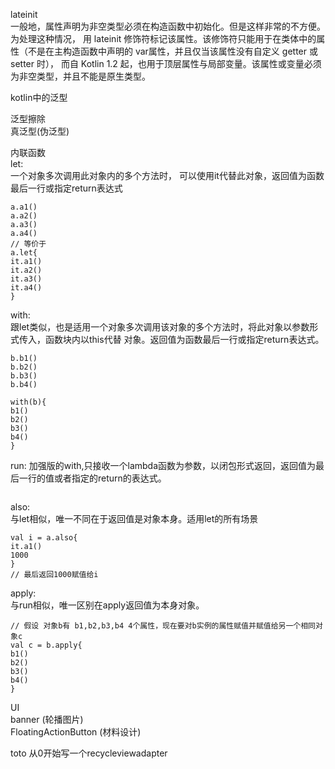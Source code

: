 lateinit  
一般地，属性声明为非空类型必须在构造函数中初始化。但是这样非常的不方便。为处理这种情况，
用 lateinit 修饰符标记该属性。该修饰符只能用于在类体中的属性（不是在主构造函数中声明的 var属性，并且仅当该属性没有自定义 getter 或 setter 时），
而自 Kotlin 1.2 起，也用于顶层属性与局部变量。该属性或变量必须为非空类型，并且不能是原生类型。   

kotlin中的泛型          

泛型擦除  
真泛型(伪泛型)  

内联函数  
let:  
一个对象多次调用此对象内的多个方法时，
可以使用it代替此对象，返回值为函数最后一行或指定return表达式       
```
a.a1()
a.a2()
a.a3()
a.a4()
// 等价于
a.let{
it.a1()
it.a2()
it.a3()
it.a4()
}
```
with:   
跟let类似，也是适用一个对象多次调用该对象的多个方法时，将此对象以参数形式传入，函数块内以this代替
对象。返回值为函数最后一行或指定return表达式。
```
b.b1()
b.b2()
b.b3()
b.b4()

with(b){
b1()
b2()
b3()
b4()
}
```
run:
加强版的with,只接收一个lambda函数为参数，以闭包形式返回，返回值为最后一行的值或者指定的return的表达式。   
```

```
also:  
与let相似，唯一不同在于返回值是对象本身。适用let的所有场景
```
val i = a.also{
it.a1()
1000
}
// 最后返回1000赋值给i
```
apply:  
与run相似，唯一区别在apply返回值为本身对象。
```
// 假设 对象b有 b1,b2,b3,b4 4个属性，现在要对b实例的属性赋值并赋值给另一个相同对象c
val c = b.apply{
b1()
b2()
b3()
b4()
}
```
UI  
banner (轮播图片)   
FloatingActionButton  (材料设计)   

toto
从0开始写一个recycleviewadapter